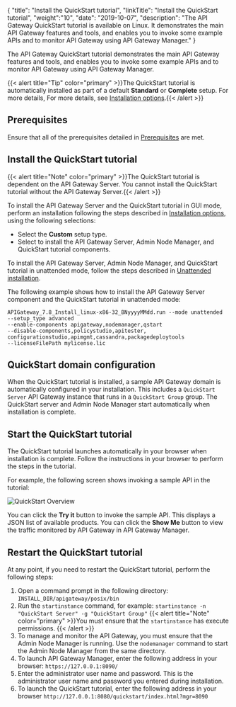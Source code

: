 {
"title": "Install the QuickStart tutorial",
"linkTitle": "Install the QuickStart tutorial",
"weight":"10",
"date": "2019-10-07",
"description": "The API Gateway QuickStart tutorial is available on Linux. It demonstrates the main API Gateway features and tools, and enables you to invoke some example APIs and to monitor API Gateway using API Gateway Manager."
}

The API Gateway QuickStart tutorial demonstrates the main API Gateway features and tools, and enables you to invoke some example APIs and to monitor API Gateway using API Gateway Manager.

{{< alert title="Tip" color="primary" >}}The QuickStart tutorial is automatically installed as part of a default **Standard** or **Complete** setup. For more details, For more details, see [Installation options](installation).{{< /alert >}}

## Prerequisites

Ensure that all of the prerequisites detailed in [Prerequisites](/docs/apigtw_install/system_requirements) are met.

## Install the QuickStart tutorial

{{< alert title="Note" color="primary" >}}The QuickStart tutorial is dependent on the API Gateway Server. You cannot install the QuickStart tutorial without the API Gateway Server.{{< /alert >}}

To install the API Gateway Server and the QuickStart tutorial in GUI mode, perform an installation following the steps described in [Installation options](installation.htm#top), using the following selections:

* Select the **Custom** setup type.
* Select to install the API Gateway Server, Admin Node Manager, and QuickStart tutorial components.

To install the API Gateway Server, Admin Node Manager, and QuickStart tutorial in unattended mode, follow the steps described in [Unattended installation](installation_unattended).

The following example shows how to install the API Gateway Server component and the QuickStart tutorial in unattended mode:

```
APIGateway_7.8_Install_linux-x86-32_BNyyyyMMdd.run --mode unattended
--setup_type advanced
--enable-components apigateway,nodemanager,qstart
--disable-components,policystudio,apitester,
configurationstudio,apimgmt,cassandra,packagedeploytools
--licenseFilePath mylicense.lic
```

## QuickStart domain configuration

When the QuickStart tutorial is installed, a sample API Gateway domain is automatically configured in your installation. This includes a `QuickStart Server` API Gateway instance that runs in a `QuickStart Group` group. The QuickStart server and Admin Node Manager start automatically when installation is complete.

## Start the QuickStart tutorial

The QuickStart tutorial launches automatically in your browser when installation is complete. Follow the instructions in your browser to perform the steps in the tutorial.

For example, the following screen shows invoking a sample API in the tutorial:

![QuickStart Overview](/Images/APIGateway/quickstart_api.png)

You can click the **Try it** button to invoke the sample API. This displays a JSON list of available products. You can click the **Show Me** button to view the traffic monitored by API Gateway in API Gateway Manager.

## Restart the QuickStart tutorial

At any point, if you need to restart the QuickStart tutorial, perform the following steps:

1. Open a command prompt in the following directory:
    `INSTALL_DIR/apigateway/posix/bin`
2. Run the `startinstance` command, for example:
    `startinstance -n "QuickStart Server" -g "QuickStart Group"`
    {{< alert title="Note" color="primary" >}}You must ensure that the `startinstance` has execute permissions. {{< /alert >}}
3. To manage and monitor the API Gateway, you must ensure that the Admin Node Manager is running. Use the `nodemanager` command to start the Admin Node Manager from the same directory.
4. To launch API Gateway Manager, enter the following address in your browser:
    `https://127.0.0.1:8090/`
5. Enter the administrator user name and password. This is the administrator user name and password you entered during installation.
6. To launch the QuickStart tutorial, enter the following address in your browser
    `http://127.0.0.1:8080/quickstart/index.html?mgr=8090`
